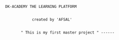 

    DK-ACADEMY THE LEARNING PLATFORM 
    
    
                created by 'AFSAL'


           " This is my first master project " ------
